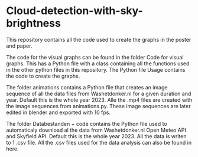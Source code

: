 # Cloud-detection-with-sky-brightness
This repository contains all the code used to create the graphs in the poster and paper. 

The code for the visual graphs can be found in the folder Code for visual graphs. This has a Python file with a class containing all the functions used in the other python files in this repository. 
The Python file Usage contains the code to create the graphs.

The folder animations contains a Python file that creates an image sequence of all the data files from Washetdonker.nl for a given duration and year. Default this is the whole year 2023. 
Alle the .mp4 files are created with the image sequences from animations.py. These image sequences are later edited in blender and exported with 10 fps.

The folder Databestanden + code contains the Python file used to automaticaly download al the data from Washetdonker.nl Open Meteo API and Skyfield API. Default this is the whole year 2023. 
All the data is writen to 1 .csv file. All the .csv files used for the data analysis can also be found in here.



